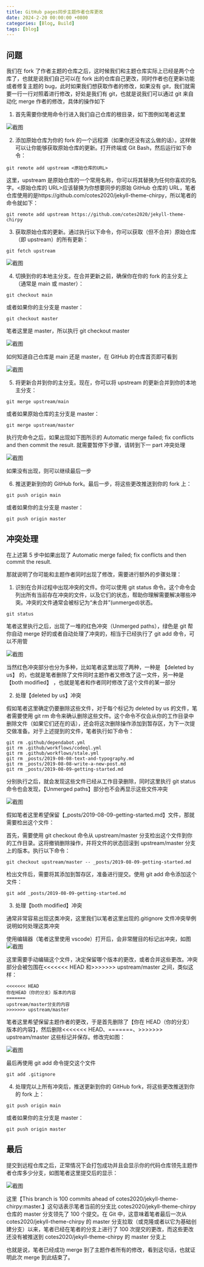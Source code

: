 ```yaml
---
title: GitHub pages同步主题作者仓库更改
date: 2024-2-20 00:00:00 +0800
categories: [Blog, Build]
tags: [blog]
---
```


## 问题

我们在 fork 了作者主题的仓库之后，这时候我们和主题仓库实际上已经是两个仓库了，也就是说我们自己可以在 fork 出的仓库自己更改，同时作者也在更新功能或者修复主题的 bug，此时如果我们想获取作者的修改，如果没有 git，我们就需要一行一行对照着进行修改，好处是我们有 git，也就是说我们可以通过 git 来自动化 merge 作者的修改，具体的操作如下

1. 首先需要你使用命令行进入我们自己仓库的根目录，如下图例如笔者这里

![截图](/assets/image/2024/2/20240220003809.png)

2. 添加原始仓库为你的 fork 的一个远程源（如果你还没有这么做的话）。这样做可以让你能够获取原始仓库的更新。打开终端或 Git Bash，然后运行如下命令：

```
git remote add upstream <原始仓库的URL>
```

这里，upstream 是原始仓库的一个常用名称，你可以将其替换为任何你喜欢的名字。<原始仓库的 URL>应该替换为你想要同步的原始 GitHub 仓库的 URL，笔者仓库使用的是https://github.com/cotes2020/jekyll-theme-chirpy，所以笔者的命令就如下：

```
git remote add upstream https://github.com/cotes2020/jekyll-theme-chirpy
```

3. 获取原始仓库的更新。通过执行以下命令，你可以获取（但不合并）原始仓库（即 upstream）的所有更新：

```
git fetch upstream
```

![截图](/assets/image/2024/2/20240220004302.png)

4. 切换到你的本地主分支。在合并更新之前，确保你在你的 fork 的主分支上（通常是 main 或 master）：

```
git checkout main
```

或者如果你的主分支是 master：

```
git checkout master
```

笔者这里是 master，所以执行 git checkout master

![截图](/assets/image/2024/2/20240220004511.png)

如何知道自己仓库是 main 还是 master，在 GitHub 的仓库首页即可看到

![截图](/assets/image/2024/2/20240220004641.png)

5. 将更新合并到你的主分支。现在，你可以将 upstream 的更新合并到你的本地主分支：

```
git merge upstream/main
```

或者如果原始仓库的主分支是 master：

```
git merge upstream/master
```

执行完命令之后，如果出现如下图所示的 Automatic merge failed; fix conflicts and then commit the result. 就需要暂停下步骤，请转到下一 part 冲突处理

![截图](/assets/image/2024/2/20240220004928.png)

如果没有出现，则可以继续最后一步

6. 推送更新到你的 GitHub fork。最后一步，将这些更改推送到你的 fork 上：

```
git push origin main
```

或者如果你的主分支是 master：

```
git push origin master
```

## 冲突处理

在上述第 5 步中如果出现了 Automatic merge failed; fix conflicts and then commit the result.

那就说明了你可能和主题作者同时出现了修改，需要进行额外的步骤处理：

1. 识别在合并过程中出现冲突的文件。你可以使用 git status 命令。这个命令会列出所有当前存在冲突的文件，以及它们的状态，帮助你理解需要解决哪些冲突。冲突的文件通常会被标记为“未合并”(unmerged)状态。

```
git status
```

笔者这里执行之后，出现了一堆的红色冲突（Unmerged paths），绿色是 git 帮你自动 merge 好的或者自动处理了冲突的，相当于已经执行了 git add 命令，可以不用管

![截图](/assets/image/2024/2/20240220005806.png)

当然红色冲突部分也分为多种，比如笔者这里出现了两种，一种是 【deleted by us】 的，也就是笔者删除了文件同时主题作者又修改了这一文件，另一种是 【both modified】 ，也就是笔者和作者同时修改了这个文件的某一部分

2. 处理【deleted by us】冲突

假如笔者这里确定仍要删除这些文件，对于每个标记为 deleted by us 的文件，笔者需要使用 git rm 命令来确认删除这些文件。这个命令不仅会从你的工作目录中删除文件（如果它们还在的话），还会将这次删除操作添加到暂存区，为下一次提交做准备。对于上述提到的文件，笔者执行如下命令：

```
git rm .github/dependabot.yml
git rm .github/workflows/codeql.yml
git rm .github/workflows/stale.yml
git rm _posts/2019-08-08-text-and-typography.md
git rm _posts/2019-08-08-write-a-new-post.md
git rm _posts/2019-08-09-getting-started.md
```

分别执行之后，就会发现这些文件已经从工作目录删除，同时这里执行 git status 命令也会发现，【Unmerged paths】部分也不会再显示这些文件冲突

![截图](/assets/image/2024/2/20240220010721.png)

假如笔者这里希望保留【\_posts/2019-08-09-getting-started.md】文件，那就需要检出这个文件：

首先，需要使用 git checkout 命令从 upstream/master 分支检出这个文件到你的工作目录。这将撤销删除操作，并将文件的状态回滚到 upstream/master 分支上的版本。执行以下命令：

```
git checkout upstream/master -- _posts/2019-08-09-getting-started.md
```

检出文件后，需要将其添加到暂存区，准备进行提交。使用 git add 命令添加这个文件：

```
git add _posts/2019-08-09-getting-started.md
```

3. 处理【both modified】冲突

通常非常容易出现这类冲突，这里我们以笔者这里出现的.gitignore 文件冲突举例说明如何处理这类冲突

使用编辑器（笔者这里使用 vscode）打开后，会非常醒目的标记出冲突，如图
![截图](/assets/image/2024/2/20240220000252.png)

这里需要手动编辑这个文件，决定保留哪个版本的更改，或者合并这些更改。冲突部分会被包围在<<<<<<< HEAD 和>>>>>>> upstream/master 之间，类似这样：

```
<<<<<<< HEAD
你在HEAD（你的分支）版本的内容
=======
upstream/master分支的内容
>>>>>>> upstream/master
```

笔者这里希望保留主题作者的更改，于是首先删除了【你在 HEAD（你的分支）版本的内容】，然后删除<<<<<<< HEAD、=======、>>>>>>> upstream/master 这些标记并保存。修改完如图：

![截图](/assets/image/2024/2/20240220012217.png)

最后再使用 git add 命令提交这个文件

```
git add .gitignore
```

4. 处理完以上所有冲突后，推送更新到你的 GitHub fork，将这些更改推送到你的 fork 上：

```
git push origin main
```

或者如果你的主分支是 master：

```
git push origin master
```

## 最后

提交到远程仓库之后，正常情况下会打包成功并且会显示你的代码仓库领先主题作者仓库多少分支，如图笔者这里提交后的显示：

![截图](/assets/image/2024/2/20240220012526.png)

这里【This branch is 100 commits ahead of cotes2020/jekyll-theme-chirpy:master.】这句话表示笔者当前的分支比 cotes2020/jekyll-theme-chirpy 仓库的 master 分支领先了 100 个提交。在 Git 中，这意味着笔者最后一次从 cotes2020/jekyll-theme-chirpy 的 master 分支拉取（或克隆或者以它为基础创建分支）以来，笔者已经在笔者的分支上进行了 100 次提交的更改，而这些更改还没有被推送到 cotes2020/jekyll-theme-chirpy 的 master 分支上

也就是说，笔者已经成功 merge 到了主题作者所有的修改，看到这句话，也就证明此次 merge 到此结束了。
